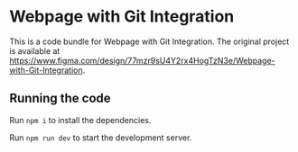 
  # Webpage with Git Integration

  This is a code bundle for Webpage with Git Integration. The original project is available at https://www.figma.com/design/77mzr9sU4Y2rx4HogTzN3e/Webpage-with-Git-Integration.

  ## Running the code

  Run `npm i` to install the dependencies.

  Run `npm run dev` to start the development server.
  